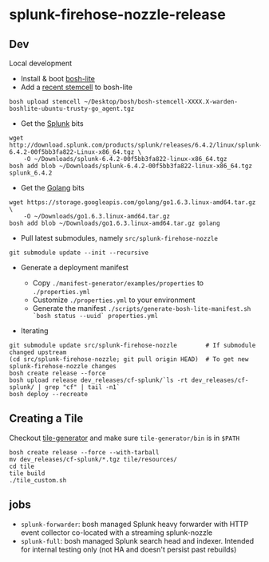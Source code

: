 # splunk-firehose-nozzle-release

## Dev

Local development

* Install & boot [bosh-lite](https://github.com/cloudfoundry/bosh-lite) 
* Add a [recent stemcell](http://bosh.io/stemcells/bosh-warden-boshlite-ubuntu-trusty-go_agent) to bosh-lite
```
bosh upload stemcell ~/Desktop/bosh/bosh-stemcell-XXXX.X-warden-boshlite-ubuntu-trusty-go_agent.tgz
```
* Get the [Splunk](https://www.splunk.com/download.html) bits
```
wget http://download.splunk.com/products/splunk/releases/6.4.2/linux/splunk-6.4.2-00f5bb3fa822-Linux-x86_64.tgz \
    -O ~/Downloads/splunk-6.4.2-00f5bb3fa822-linux-x86_64.tgz
bosh add blob ~/Downloads/splunk-6.4.2-00f5bb3fa822-linux-x86_64.tgz splunk_6.4.2
```
* Get the [Golang](https://golang.org/dl/) bits
```
wget https://storage.googleapis.com/golang/go1.6.3.linux-amd64.tar.gz \
    -O ~/Downloads/go1.6.3.linux-amd64.tar.gz
bosh add blob ~/Downloads/go1.6.3.linux-amd64.tar.gz golang
```

* Pull latest submodules, namely `src/splunk-firehose-nozzle`
```
git submodule update --init --recursive
```

* Generate a deployment manifest
    * Copy `./manifest-generator/examples/properties` to `./properties.yml`
    * Customize `./properties.yml` to your environment
    * Generate the manifest ``./scripts/generate-bosh-lite-manifest.sh `bosh status --uuid` properties.yml``

* Iterating
```
git submodule update src/splunk-firehose-nozzle        # If submodule changed upstream
(cd src/splunk-firehose-nozzle; git pull origin HEAD)  # To get new splunk-firehose-nozzle changes
bosh create release --force
bosh upload release dev_releases/cf-splunk/`ls -rt dev_releases/cf-splunk/ | grep "cf" | tail -n1`
bosh deploy --recreate
```

## Creating a Tile
Checkout [tile-generator](https://github.com/cf-platform-eng/tile-generator)
and make sure `tile-generator/bin` is in `$PATH`

```
bosh create release --force --with-tarball
mv dev_releases/cf-splunk/*.tgz tile/resources/
cd tile
tile build
./tile_custom.sh
```

## jobs

* `splunk-forwarder`: bosh managed Splunk heavy forwarder with HTTP event collector co-located with a streaming splunk-nozzle
* `splunk-full`: bosh managed Splunk search head and indexer. Intended for internal testing only (not 
HA and doesn't persist past rebuilds)
